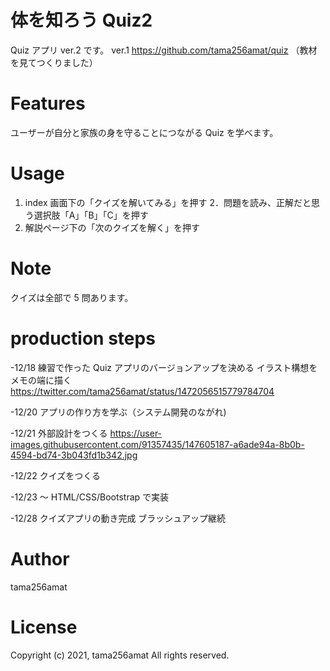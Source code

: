 # 体を知ろう Quiz2

Quiz アプリ ver.2 です。
ver.1 https://github.com/tama256amat/quiz （教材を見てつくりました）

# Features

ユーザーが自分と家族の身を守ることにつながる Quiz を学べます。

# Usage

1. index 画面下の「クイズを解いてみる」を押す
   2．問題を読み、正解だと思う選択肢「A」「B」「C」を押す
2. 解説ページ下の「次のクイズを解く」を押す

# Note

クイズは全部で 5 問あります。

# production steps

-12/18 練習で作った Quiz アプリのバージョンアップを決める
イラスト構想をメモの端に描く
https://twitter.com/tama256amat/status/1472056515779784704

-12/20 アプリの作り方を学ぶ（システム開発のながれ)

-12/21 外部設計をつくる
https://user-images.githubusercontent.com/91357435/147605187-a6ade94a-8b0b-4594-bd74-3b043fd1b342.jpg

-12/22 クイズをつくる

-12/23 ～ HTML/CSS/Bootstrap で実装

-12/28 クイズアプリの動き完成 ブラッシュアップ継続

# Author

tama256amat

# License

Copyright (c) 2021, tama256amat All rights reserved.
